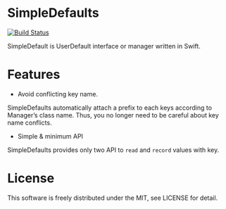 # SimpleDefaults

[![Build Status](https://travis-ci.org/shotastage/SimpleDefault.svg?branch=master)](https://travis-ci.org/shotastage/SimpleDefault)


SimpleDefault is UserDefault interface or manager written in Swift.

# Features

- Avoid conflicting key name.

SimpleDefaults automatically attach a prefix to each keys according to Manager’s class name. Thus, you no longer need to be careful about key name conflicts.


- Simple & minimum API

SimpleDefaults provides only two API to `read` and `record` values with key.



# License

This software is freely distributed under the MIT, see LICENSE for detail.
